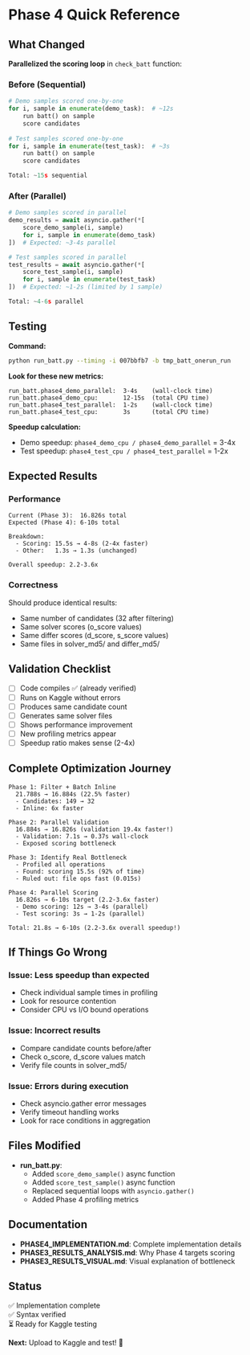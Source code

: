 # Phase 4 Quick Reference

## What Changed

**Parallelized the scoring loop** in `check_batt` function:

### Before (Sequential)
```python
# Demo samples scored one-by-one
for i, sample in enumerate(demo_task):  # ~12s
    run batt() on sample
    score candidates
    
# Test samples scored one-by-one  
for i, sample in enumerate(test_task):  # ~3s
    run batt() on sample
    score candidates

Total: ~15s sequential
```

### After (Parallel)
```python
# Demo samples scored in parallel
demo_results = await asyncio.gather(*[
    score_demo_sample(i, sample) 
    for i, sample in enumerate(demo_task)
])  # Expected: ~3-4s parallel

# Test samples scored in parallel
test_results = await asyncio.gather(*[
    score_test_sample(i, sample)
    for i, sample in enumerate(test_task)
])  # Expected: ~1-2s (limited by 1 sample)

Total: ~4-6s parallel
```

## Testing

**Command:**
```bash
python run_batt.py --timing -i 007bbfb7 -b tmp_batt_onerun_run
```

**Look for these new metrics:**
```
run_batt.phase4_demo_parallel:  3-4s    (wall-clock time)
run_batt.phase4_demo_cpu:       12-15s  (total CPU time)
run_batt.phase4_test_parallel:  1-2s    (wall-clock time)
run_batt.phase4_test_cpu:       3s      (total CPU time)
```

**Speedup calculation:**
- Demo speedup: `phase4_demo_cpu / phase4_demo_parallel` = 3-4x
- Test speedup: `phase4_test_cpu / phase4_test_parallel` = 1-2x

## Expected Results

### Performance
```
Current (Phase 3):  16.826s total
Expected (Phase 4): 6-10s total

Breakdown:
  - Scoring: 15.5s → 4-8s (2-4x faster)
  - Other:   1.3s → 1.3s (unchanged)
  
Overall speedup: 2.2-3.6x
```

### Correctness
Should produce identical results:
- Same number of candidates (32 after filtering)
- Same solver scores (o_score values)
- Same differ scores (d_score, s_score values)
- Same files in solver_md5/ and differ_md5/

## Validation Checklist

- [ ] Code compiles ✅ (already verified)
- [ ] Runs on Kaggle without errors
- [ ] Produces same candidate count
- [ ] Generates same solver files
- [ ] Shows performance improvement
- [ ] New profiling metrics appear
- [ ] Speedup ratio makes sense (2-4x)

## Complete Optimization Journey

```
Phase 1: Filter + Batch Inline
  21.788s → 16.884s (22.5% faster)
  - Candidates: 149 → 32
  - Inline: 6x faster

Phase 2: Parallel Validation  
  16.884s → 16.826s (validation 19.4x faster!)
  - Validation: 7.1s → 0.37s wall-clock
  - Exposed scoring bottleneck

Phase 3: Identify Real Bottleneck
  - Profiled all operations
  - Found: scoring 15.5s (92% of time)
  - Ruled out: file ops fast (0.015s)

Phase 4: Parallel Scoring
  16.826s → 6-10s target (2.2-3.6x faster)
  - Demo scoring: 12s → 3-4s (parallel)
  - Test scoring: 3s → 1-2s (parallel)
  
Total: 21.8s → 6-10s (2.2-3.6x overall speedup!)
```

## If Things Go Wrong

### Issue: Less speedup than expected
- Check individual sample times in profiling
- Look for resource contention
- Consider CPU vs I/O bound operations

### Issue: Incorrect results
- Compare candidate counts before/after
- Check o_score, d_score values match
- Verify file counts in solver_md5/

### Issue: Errors during execution
- Check asyncio.gather error messages
- Verify timeout handling works
- Look for race conditions in aggregation

## Files Modified

- **run_batt.py**: 
  - Added `score_demo_sample()` async function
  - Added `score_test_sample()` async function
  - Replaced sequential loops with `asyncio.gather()`
  - Added Phase 4 profiling metrics

## Documentation

- **PHASE4_IMPLEMENTATION.md**: Complete implementation details
- **PHASE3_RESULTS_ANALYSIS.md**: Why Phase 4 targets scoring
- **PHASE3_RESULTS_VISUAL.md**: Visual explanation of bottleneck

## Status

✅ Implementation complete  
✅ Syntax verified  
⏳ Ready for Kaggle testing

**Next:** Upload to Kaggle and test! 🚀
